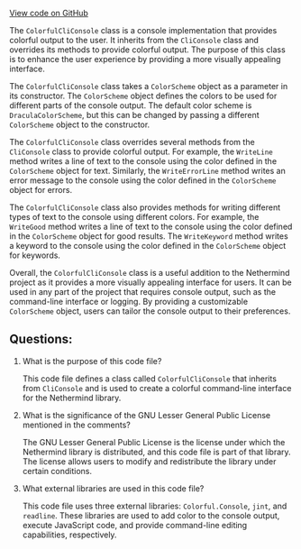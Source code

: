 [View code on GitHub](https://github.com/NethermindEth/nethermind/src/Nethermind/Nethermind.Cli/Console/ColorfulCliConsole.cs)

The `ColorfulCliConsole` class is a console implementation that provides colorful output to the user. It inherits from the `CliConsole` class and overrides its methods to provide colorful output. The purpose of this class is to enhance the user experience by providing a more visually appealing interface.

The `ColorfulCliConsole` class takes a `ColorScheme` object as a parameter in its constructor. The `ColorScheme` object defines the colors to be used for different parts of the console output. The default color scheme is `DraculaColorScheme`, but this can be changed by passing a different `ColorScheme` object to the constructor.

The `ColorfulCliConsole` class overrides several methods from the `CliConsole` class to provide colorful output. For example, the `WriteLine` method writes a line of text to the console using the color defined in the `ColorScheme` object for text. Similarly, the `WriteErrorLine` method writes an error message to the console using the color defined in the `ColorScheme` object for errors.

The `ColorfulCliConsole` class also provides methods for writing different types of text to the console using different colors. For example, the `WriteGood` method writes a line of text to the console using the color defined in the `ColorScheme` object for good results. The `WriteKeyword` method writes a keyword to the console using the color defined in the `ColorScheme` object for keywords.

Overall, the `ColorfulCliConsole` class is a useful addition to the Nethermind project as it provides a more visually appealing interface for users. It can be used in any part of the project that requires console output, such as the command-line interface or logging. By providing a customizable `ColorScheme` object, users can tailor the console output to their preferences.
## Questions: 
 1. What is the purpose of this code file?
    
    This code file defines a class called `ColorfulCliConsole` that inherits from `CliConsole` and is used to create a colorful command-line interface for the Nethermind library.

2. What is the significance of the GNU Lesser General Public License mentioned in the comments?
    
    The GNU Lesser General Public License is the license under which the Nethermind library is distributed, and this code file is part of that library. The license allows users to modify and redistribute the library under certain conditions.

3. What external libraries are used in this code file?
    
    This code file uses three external libraries: `Colorful.Console`, `jint`, and `readline`. These libraries are used to add color to the console output, execute JavaScript code, and provide command-line editing capabilities, respectively.